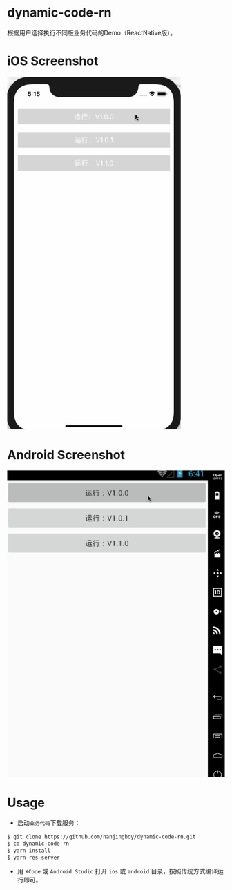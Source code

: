 # dynamic-code-rn
根据用户选择执行不同版业务代码的Demo（ReactNative版）。


# iOS Screenshot

![dynamic-code-rn iOS Screenshot](iOSScreenshot.gif)

# Android Screenshot

![dynamic-code-rn Android Screenshot](AndroidScreenshot.gif)

# Usage

* 启动`业务代码`下载服务：

```shell
$ git clone https://github.com/nanjingboy/dynamic-code-rn.git
$ cd dynamic-code-rn
$ yarn install
$ yarn res-server
```

* 用 `XCode` 或 `Android Studio` 打开 `ios` 或 `android` 目录，按照传统方式编译运行即可。

